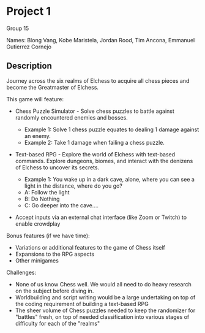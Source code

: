 # Project 1

Group 15

Names: Blong Vang, Kobe Maristela, Jordan Rood, Tim Ancona, Emmanuel Gutierrez Cornejo

## Description

Journey across the six realms of Elchess to acquire all chess pieces and become the Greatmaster of Elchess.

This game will feature:

* Chess Puzzle Simulator  - Solve chess puzzles to battle against randomly encountered enemies and bosses.
    * Example 1: Solve 1 chess puzzle equates to dealing 1 damage against an enemy.
    * Example 2: Take 1 damage when failing a chess puzzle.
* Text-based RPG - Explore the world of Elchess with text-based commands. Explore dungeons, biomes, and interact with the denizens of Elchess to uncover its secrets.
    * Example 1: You wake up in a dark cave, alone, where you can see a light in the distance, where do you go? 
    * A: Follow the light  
    * B: Do Nothing 
    * C: Go deeper into the cave....
    
* Accept inputs via an external chat interface (like Zoom or Twitch) to enable crowdplay


Bonus features (if we have time):

* Variations or additional features to the game of Chess itself
* Expansions to the RPG aspects
* Other minigames

Challenges:
* None of us know Chess well. We would all need to do heavy research on the subject before diving in.
* Worldbuilding and script writing would be a large undertaking on top of the coding requirement of building a text-based RPG
* The sheer volume of Chess puzzles needed to keep the randomizer for "battles" fresh, on top of needed classification into various stages of difficulty for each of the "realms"
